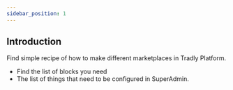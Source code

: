 ```yaml
---
sidebar_position: 1
---
```


## Introduction
Find simple recipe of how to make different marketplaces in Tradly Platform. 

- Find the list of blocks you need 
- The list of things that need to be configured in SuperAdmin. 


